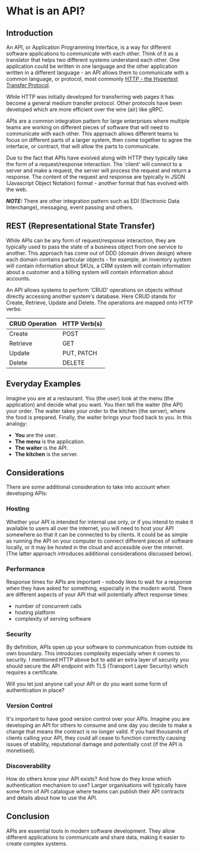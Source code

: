# What is an API?

## Introduction
An API, or Application Programming Interface, is a way for different software applications to communicate with each other. Think of it as a translator that helps two different systems understand each other. One application could be written in one language and the other application written in a different language - an API allows them to communicate with a common language, or protocol, most commonly [HTTP - the Hypertext Transfer Protocol](../Protocols/HTTP.md).

While HTTP was initially developed for transferring web pages it has become a general medium transfer protocol. Other protocols have been developed which are more efficient over the wire (air) like gRPC.

APIs are a common integration pattern for large enterprises where multiple teams are working on different pieces of software that will need to communicate with each other. This approach allows different teams to focus on different parts of a larger system, then come together to agree the interface, or contract, that will allow the parts to communicate.

Due to the fact that APIs have evolved along with HTTP they typically take the form of a request/response interaction. The 'client' will connect to a server and make a request, the server will process the request and return a response. The content of the request and response are typically in JSON (Javascript Object Notation) format - another format that has evolved with the web.

**_NOTE:_**  There are other integration pattern such as EDI (Electronic Data Interchange), messaging, event passing and others.

## REST (Representational State Transfer)

While APIs can be any form of request/response interaction, they are typically used to pass the state of a business object from one service to another. This approach has come out of DDD (domain driven design) where each domain contains particular objects - for example, an inventory system will contain information about SKUs, a CRM system will contain information about a customer and a billing system will contain information about accounts.

An API allows systems to perform 'CRUD' operations on objects without directly accessing another system's database. Here CRUD stands for Create, Retrieve, Update and Delete. The operations are mapped onto HTTP verbs:

CRUD Operation|HTTP Verb(s)
-|-
Create|POST
Retrieve|GET
Update|PUT, PATCH
Delete|DELETE

## Everyday Examples
Imagine you are at a restaurant. You (the user) look at the menu (the application) and decide what you want. You then tell the waiter (the API) your order. The waiter takes your order to the kitchen (the server), where the food is prepared. Finally, the waiter brings your food back to you. In this analogy:
- **You** are the user.
- **The menu** is the application.
- **The waiter** is the API.
- **The kitchen** is the server.

## Considerations
There are some additional consideration to take into account when developing APIs:

### Hosting
Whether your API is intended for internal use only, or if you intend to make it available to users all over the internet, you will need to host your API somewhere so that it can be connected to by clients. It could be as simple as running the API on your computer to connect different pieces of software locally, or it may be hosted in the cloud and accessible over the internet. (The latter approach introduces additional considerations discussed below).

### Performance
Response times for APIs are important - nobody likes to wait for a response when they have asked for something, especially in the modern world. There are different aspects of your API that will potentially affect response times:
- number of concurrent calls
- hosting platform
- complexity of serving software

### Security 
By definition, APIs open up your software to communication from outside its own boundary. This introduces complexity especially when it comes to security. I mentioned HTTP above but to add an extra layer of security you should secure the API endpoint with TLS (Transport Layer Security) which requires a certificate.

Will you let just anyone call your API or do you want some form of authentication in place?

### Version Control
It's important to have good version control over your APIs. Imagine you are developing an API for others to consume and one day you decide to make a change that means the contract is no longer valid. If you had thousands of clients calling your API, they could all cease to function correctly causing issues of stability, reputational damage and potentially cost (if the API is monetised).

### Discoverability
How do others know your API exists? And how do they know which authentication mechanism to use? Larger organisations will typically have some form of API catalogue where teams can publish their API contracts and details about how to use the API.

## Conclusion
APIs are essential tools in modern software development. They allow different applications to communicate and share data, making it easier to create complex systems.
